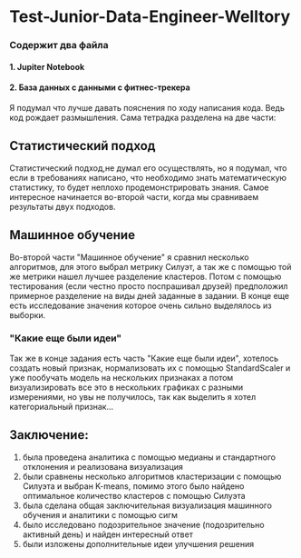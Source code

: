 # Test-Junior-Data-Engineer-Welltory
### Содержит два файла
#### 1. Jupiter Notebook
#### 2. База данных с данными с фитнес-трекера
Я подумал что лучше давать пояснения по ходу написания кода. Ведь код рождает размышления.
Сама тетрадка разделена на две части:
## Статистический подход 
Статистический подход,не думал его осуществлять, но я подумал, что если в требованиях написано, что необходимо знать математическую статистику, то будет неплохо продемонстрировать знания. Самое интересное начинается во-второй части, когда мы сравниваем результаты двух подходов.
## Машинное обучение 
Во-второй части "Машинное обучение" я сравнил несколько алгоритмов, для этого выбрал метрику Силуэт, а так же с помощью той же метрики нашел лучшее разделение кластеров. Потом с помощью тестирования (если честно просто поспрашивал друзей) предположил примерное разделение на виды дней заданные в задании. В конце еще есть исследование значения которое очень сильно выделялось из выборки. 
### "Какие еще были идеи"
Так же в конце задания есть часть "Какие еще были идеи", хотелось создать новый признак, нормализовать их c помощью StandardScaler и уже пообучать модель на нескольких признаках а потом визуализировать все это в нескольких графиках с разными измерениями, но увы не получилось, так как выделить я хотел категориальный признак...
## Заключение:
1. была проведена аналитика с помощью медианы и стандартного отклонения и реализована визуализация
2. были сравнены несколько алгоритмов кластеризации с помощью Силуэта и выбран K-means, помимо этого было найдено оптимальное количество кластеров с помощью Силуэта
3. была сделана общая заключительная визуализация машинного обучения и аналитики с помощью сигм
4. было исследовано подозрительное значение (подозрительно активный день) и найден интересный ответ
5. были изложены дополнительные идеи улучшения решения
